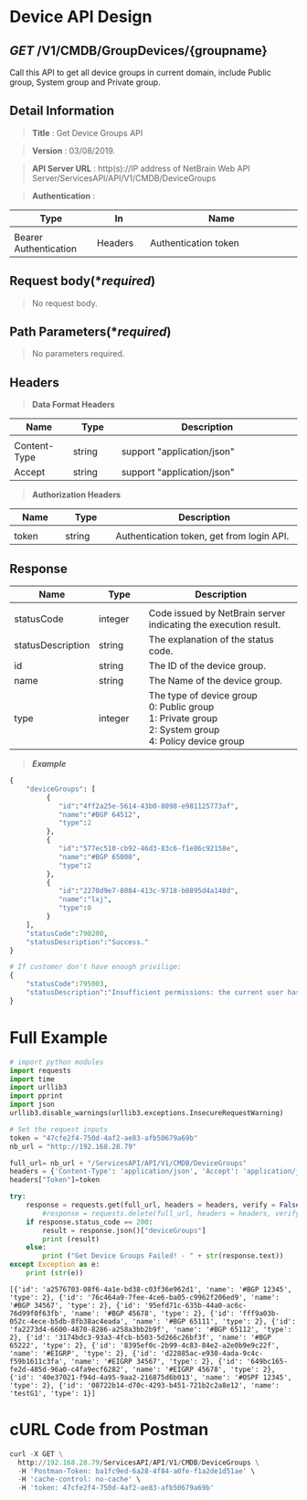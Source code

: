 
# Device API Design

## ***GET*** /V1/CMDB/GroupDevices/{groupname}
Call this API to get all device groups in current domain, include Public group, System group and Private group.

## Detail Information

> **Title** : Get Device Groups API<br>

> **Version** : 03/08/2019.

> **API Server URL** : http(s)://IP address of NetBrain Web API Server/ServicesAPI/API/V1/CMDB/DeviceGroups

> **Authentication** : 

|**Type**|**In**|**Name**|
|------|------|------|
|<img width=100/>|<img width=100/>|<img width=500/>|
|Bearer Authentication| Headers | Authentication token | 

## Request body(****required***)

> No request body.

## Path Parameters(****required***)

> No parameters required.

## Headers

> **Data Format Headers**

|**Name**|**Type**|**Description**|
|------|------|------|
|<img width=100/>|<img width=100/>|<img width=500/>|
| Content-Type | string  | support "application/json" |
| Accept | string  | support "application/json" |

> **Authorization Headers**

|**Name**|**Type**|**Description**|
|------|------|------|
|<img width=100/>|<img width=100/>|<img width=500/>|
| token | string  | Authentication token, get from login API. |


## Response

|**Name**|**Type**|**Description**|
|------|------|------|
|<img width=100/>|<img width=100/>|<img width=500/>|
|statusCode| integer | Code issued by NetBrain server indicating the execution result.  |
|statusDescription| string | The explanation of the status code. |
|id| string | The ID of the device group. |
|name| string | The Name of the device group. |
|type | integer | The type of device group<br>0: Public group<br>1: Private group<br>2: System group<br>4: Policy device group|

> ***Example***



```python
{
    "deviceGroups": [
         {
            "id":"4ff2a25e-5614-43b0-8098-e981125773af",
            "name":"#BGP 64512",
            "type":2
         },
         {
            "id":"577ec510-cb92-46d3-83c6-f1e86c92158e",
            "name":"#BGP 65000",
            "type":2
         },
         {
            "id":"2270d9e7-8084-413c-9718-b0895d4a148d",
            "name":"lxj",
            "type":0
         }
    ],
    "statusCode":790200,
    "statusDescription":"Success."
}

# If customer don't have enough privilige:
{
    "statusCode":795003,
    "statusDescription":"Insufficient permissions: the current user has insufficient permissions to perform the requested operation. The user has no tenant or domain access permission.sharePolicyManagement"
}
```

# Full Example


```python
# import python modules 
import requests
import time
import urllib3
import pprint
import json
urllib3.disable_warnings(urllib3.exceptions.InsecureRequestWarning)

# Set the request inputs
token = "47cfe2f4-750d-4af2-ae83-afb50679a69b"
nb_url = "http://192.168.28.79"

full_url= nb_url + "/ServicesAPI/API/V1/CMDB/DeviceGroups"
headers = {'Content-Type': 'application/json', 'Accept': 'application/json'}
headers["Token"]=token

try:
    response = requests.get(full_url, headers = headers, verify = False)
        #response = requests.delete(full_url, headers = headers, verify = False)
    if response.status_code == 200:
        result = response.json()["deviceGroups"]
        print (result)
    else:
        print ("Get Device Groups Failed! - " + str(response.text))
except Exception as e:
    print (str(e))
```

    [{'id': 'a2576703-08f6-4a1e-bd38-c03f36e962d1', 'name': '#BGP 12345', 'type': 2}, {'id': '76c464a9-7fee-4ce6-ba05-c9962f206ed9', 'name': '#BGP 34567', 'type': 2}, {'id': '95efd71c-635b-44a0-ac6c-76d99f0f63fb', 'name': '#BGP 45678', 'type': 2}, {'id': 'fff9a03b-052c-4ece-b5db-8fb38ac4eada', 'name': '#BGP 65111', 'type': 2}, {'id': 'fa2273d4-6600-4870-8286-a258a3bb2b9f', 'name': '#BGP 65112', 'type': 2}, {'id': '3174bdc3-93a3-4fcb-b503-5d266c26bf3f', 'name': '#BGP 65222', 'type': 2}, {'id': '8395ef0c-2b99-4c83-84e2-a2e0b9e9c22f', 'name': '#EIGRP', 'type': 2}, {'id': 'd22885ac-e930-4ada-9c4c-f59b1611c3fa', 'name': '#EIGRP 34567', 'type': 2}, {'id': '649bc165-fe2d-485d-96a0-c4fa9ecf6282', 'name': '#EIGRP 45678', 'type': 2}, {'id': '40e37021-f94d-4a95-9aa2-216875d6b013', 'name': '#OSPF 12345', 'type': 2}, {'id': '08722b14-d70c-4293-b451-721b2c2a8e12', 'name': 'testG1', 'type': 1}]
    

# cURL Code from Postman


```python
curl -X GET \
  http://192.168.28.79/ServicesAPI/API/V1/CMDB/DeviceGroups \
  -H 'Postman-Token: ba1fc9ed-6a28-4f84-a0fe-f1a2de1d51ae' \
  -H 'cache-control: no-cache' \
  -H 'token: 47cfe2f4-750d-4af2-ae83-afb50679a69b'
```
